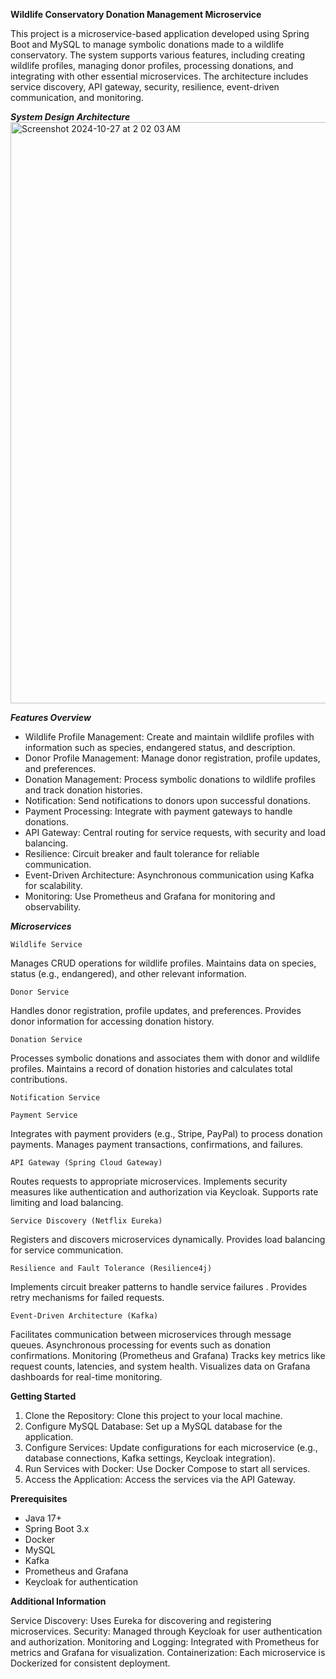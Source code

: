 **Wildlife Conservatory Donation Management Microservice**

This project is a microservice-based application developed using Spring Boot and MySQL to manage symbolic donations made to a wildlife conservatory. 
The system supports various features, including creating wildlife profiles, managing donor profiles, processing donations, and integrating with other essential microservices. 
The architecture includes service discovery, API gateway, security, resilience, event-driven communication, and monitoring.

***System Design Architecture***
<img width="930" alt="Screenshot 2024-10-27 at 2 02 03 AM" src="https://github.com/user-attachments/assets/6c0df008-254d-40ad-af31-a61d5a04ad18">




***Features Overview***

- Wildlife Profile Management: Create and maintain wildlife profiles with information such as species, endangered status, and description.
- Donor Profile Management: Manage donor registration, profile updates, and preferences.
- Donation Management: Process symbolic donations to wildlife profiles and track donation histories.
- Notification: Send notifications to donors upon successful donations.
- Payment Processing: Integrate with payment gateways to handle donations.
- API Gateway: Central routing for service requests, with security and load balancing.
- Resilience: Circuit breaker and fault tolerance for reliable communication.
- Event-Driven Architecture: Asynchronous communication using Kafka for scalability.
- Monitoring: Use Prometheus and Grafana for monitoring and observability.


***Microservices***

`Wildlife Service`

Manages CRUD operations for wildlife profiles.
Maintains data on species, status (e.g., endangered), and other relevant information.

`Donor Service`

Handles donor registration, profile updates, and preferences.
Provides donor information for accessing donation history.

`Donation Service`

Processes symbolic donations and associates them with donor and wildlife profiles.
Maintains a record of donation histories and calculates total contributions.

`Notification Service`




`Payment Service`

Integrates with payment providers (e.g., Stripe, PayPal) to process donation payments.
Manages payment transactions, confirmations, and failures.

`API Gateway (Spring Cloud Gateway)`

Routes requests to appropriate microservices.
Implements security measures like authentication and authorization via Keycloak.
Supports rate limiting and load balancing.

`Service Discovery (Netflix Eureka)`

Registers and discovers microservices dynamically.
Provides load balancing for service communication.

`Resilience and Fault Tolerance (Resilience4j)`

Implements circuit breaker patterns to handle service failures .
Provides retry mechanisms for failed requests.

`Event-Driven Architecture (Kafka)`

Facilitates communication between microservices through message queues.
Asynchronous processing for events such as donation confirmations.
Monitoring (Prometheus and Grafana)
Tracks key metrics like request counts, latencies, and system health.
Visualizes data on Grafana dashboards for real-time monitoring.


**Getting Started**

1. Clone the Repository: Clone this project to your local machine.
2. Configure MySQL Database: Set up a MySQL database for the application.
3. Configure Services: Update configurations for each microservice (e.g., database connections, Kafka settings, Keycloak integration).
4. Run Services with Docker: Use Docker Compose to start all services.
5. Access the Application: Access the services via the API Gateway.

**Prerequisites**

- Java 17+
- Spring Boot 3.x
- Docker
- MySQL
- Kafka
- Prometheus and Grafana
- Keycloak for authentication

**Additional Information**

Service Discovery: Uses Eureka for discovering and registering microservices.
Security: Managed through Keycloak for user authentication and authorization.
Monitoring and Logging: Integrated with Prometheus for metrics and Grafana for visualization.
Containerization: Each microservice is Dockerized for consistent deployment.
